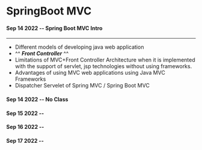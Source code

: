 # SpringBoot MVC

#### Sep 14 2022 -- Spring Boot MVC Intro
---

* Different models of developing java web application
*  ^^ <em> **Front Controller** </em> ^^
* Limitations of MVC+Front Controller Architecture when it is implemented with the support of servlet, jsp technologies without using
frameworks.
* Advantages of using MVC web applications using Java MVC Frameworks
* Dispatcher Servelet of Spring MVC / Spring Boot MVC

#### Sep 14 2022 -- No Class

#### Sep 15 2022 -- 

#### Sep 16 2022 -- 

#### Sep 17 2022 -- 



